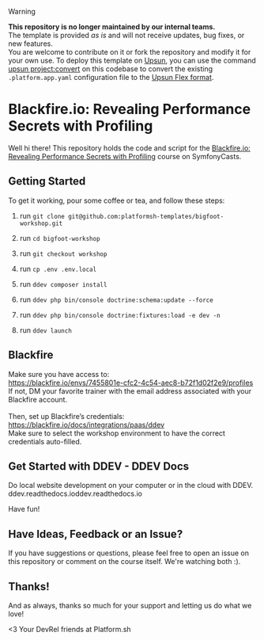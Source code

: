 > [!WARNING]
> **This repository is no longer maintained by our internal teams.**  
> The template is provided *as is* and will not receive updates, bug fixes, or new features.  
> You are welcome to contribute on it or fork the repository and modify it for your own use.
> To deploy this template on [Upsun](https://www.upsun.com), you can use the command [upsun project:convert](https://docs.upsun.com/administration/cli/reference.html#projectconvert)
> on this codebase to convert the existing `.platform.app.yaml` configuration file to the [Upsun Flex format](https://docs.upsun.com/create-apps/app-reference/single-runtime-image.html).

# Blackfire.io: Revealing Performance Secrets with Profiling

Well hi there! This repository holds the code and script
for the [Blackfire.io: Revealing Performance Secrets with Profiling](https://symfonycasts.com/screencast/blackfire) course on SymfonyCasts.

## Getting Started
To get it working, pour some coffee or tea, and follow these steps:
1. run `git clone git@github.com:platformsh-templates/bigfoot-workshop.git`
1. run `cd bigfoot-workshop`
1. run `git checkout workshop`

1. run `cp .env .env.local`
1. run `ddev composer install`
1. run `ddev php bin/console doctrine:schema:update --force`
1. run `ddev php bin/console doctrine:fixtures:load -e dev -n`
1. run `ddev launch`

## Blackfire
Make sure you have access to: <BR>
https://blackfire.io/envs/7455801e-cfc2-4c54-aec8-b72f1d02f2e9/profiles <BR>
If not, DM your favorite trainer with the email address associated with your Blackfire account.
<br>
<br>Then, set up Blackfire’s credentials: <br>
https://blackfire.io/docs/integrations/paas/ddev <br>
Make sure to select the workshop environment to have the correct credentials auto-filled.<br>


## Get Started with DDEV - DDEV Docs
Do local website development on your computer or in the cloud with DDEV.
ddev.readthedocs.ioddev.readthedocs.io


[comment]: <> (------------ TO BE REMOVE -------------)

[comment]: <> (**Use Composer**)

[comment]: <> (Make sure you have [Composer installed]&#40;https://getcomposer.org/download/&#41;)


[comment]: <> (<details>)

[comment]: <> (<summary>Using Symfony server</summary>)

[comment]: <> (<!-- <blockquote>)

[comment]: <> (<br/> -->)

[comment]: <> (**Download Composer dependencies**)

[comment]: <> (```)

[comment]: <> (composer install)

[comment]: <> (```)

[comment]: <> (You may alternatively need to run `php composer.phar install`, depending)

[comment]: <> (on how you installed Composer.)


[comment]: <> (**Configure the .env &#40;or .env.local&#41; File**)

[comment]: <> (Open the `.env` file and make any adjustments you need - specifically)

[comment]: <> (`DATABASE_URL`. Or, if you want, you can create a `.env.local` file)

[comment]: <> (and *override* any configuration you need there &#40;instead of changing)

[comment]: <> (`.env` directly&#41;.)

[comment]: <> (> **Note:**)

[comment]: <> (>)

[comment]: <> (> if you don't have PostgreSQL installed locally, you can use provided PostgreSQL container)

[comment]: <> (> by running command )

[comment]: <> (> ```)

[comment]: <> (> docker-compose up -d )

[comment]: <> (> ```)

[comment]: <> (> then configure your .env `DATABASE_URL` with )

[comment]: <> (> ```)

[comment]: <> (> DATABASE_HOST=127.0.0.1)

[comment]: <> (> DATABASE_PORT=5432)

[comment]: <> (> DATABASE_NAME=app)

[comment]: <> (> DATABASE_USER=symfony)

[comment]: <> (> DATABASE_PASSWORD=ChangeMe)

[comment]: <> (> DATABASE_URL="postgresql://${DATABASE_USER}:${DATABASE_PASSWORD}@${DATABASE_HOST}:${DATABASE_PORT}/${DATABASE_NAME}?serverVersion=13&charset=utf8")

[comment]: <> (> ```)

[comment]: <> (**Set up the Database**)

[comment]: <> (Again, make sure `.env` is set up for your computer. Then, create)

[comment]: <> (the database & tables!)

[comment]: <> (```)

[comment]: <> (php bin/console doctrine:database:create)

[comment]: <> (php bin/console doctrine:migrations:migrate)

[comment]: <> (php bin/console doctrine:fixtures:load)

[comment]: <> (```)

[comment]: <> (If you get an error that the database exists, that should)

[comment]: <> (be ok. But if you have problems, completely drop the)

[comment]: <> (database &#40;`doctrine:database:drop --force`&#41; and try again.)

[comment]: <> (**Start the development web server**)

[comment]: <> (You can use Nginx or Apache, but Symfony's local web server)

[comment]: <> (works even better.)

[comment]: <> (To install the Symfony local web server, follow)

[comment]: <> ("Downloading the Symfony client" instructions found)

[comment]: <> (here: https://symfony.com/download - you only need to do this)

[comment]: <> (once on your system.)

[comment]: <> (Then, to start the web server, open a terminal, move into the)

[comment]: <> (project, and run:)

[comment]: <> (```)

[comment]: <> (symfony serve)

[comment]: <> (```)

[comment]: <> (&#40;If this is your first time using this command, you may see an)

[comment]: <> (error that you need to run `symfony server:ca:install` first&#41;.)

[comment]: <> (Now check out the site at `https://localhost:8000`)

[comment]: <> (</details>)

[comment]: <> (<details>)

[comment]: <> (<summary>Using DDev from scratch</summary>)

[comment]: <> (Ddev provides an integration with Platform.sh that makes it simple to develop Symfony locally. )

[comment]: <> (Check the [providers documentation]&#40;https://ddev.readthedocs.io/en/latest/users/providers/platform/&#41; for the most up-to-date information.)

[comment]: <> (Steps are as follows:)

[comment]: <> (1. run `git clone git@github.com:platformsh-templates/sfcon2022-symfony-bigfoot-workshop.git sfcon-bigfoot-workshop`)

[comment]: <> (1. run `symfony composer install`)

[comment]: <> (1. run `symfony project:init`)

[comment]: <> (1. run `git add .platform.app.yaml .platform/services.yaml .platform/routes.yaml && git commit -m "Add Platform.sh configuration"`)

[comment]: <> (1. run `symfony cloud:create`)

[comment]: <> (   1. _Login via browser: yes_)

[comment]: <> (   1. _Choose your organization_)

[comment]: <> (   1. _Choose project title: SFCon2022 - Symfony Bigfoot workshop_)

[comment]: <> (   1. _Choose your region: [fr-3.platform.sh] Gravelines, France &#40;OVH&#41; [58 gC02eq/kWh]_)

[comment]: <> (   1. _Choose plan : 0 &#40;Developpement&#41;_)

[comment]: <> (   1. _Choose number of &#40;active&#41; environments &#40;default 3&#41;_)

[comment]: <> (   1. _Choose storage &#40;default 5GiB&#41;_)

[comment]: <> (   1. _Choose default branch &#40;default “main”&#41; : main_)

[comment]: <> (   1. _Set the new project "SFCon2022 - Symfony Bigfoot workshop" as the remote for this repository?: y_)

[comment]: <> (   1. _Given price is an estimation after the free trial period: you can continue_)

[comment]: <> (1. run `symfony deploy`)

[comment]: <> (1. Initialize data on Platform.sh project)

[comment]: <> (   1. run `symfony ssh`)

[comment]: <> (   1. [option] run `$ php bin/console doctrine:schema:update --dump-sql`)

[comment]: <> (   1. run `php bin/console doctrine:schema:update --force`)

[comment]: <> (   1. run `php bin/console doctrine:fixtures:load -e dev`   )

[comment]: <> (   1. `exit` from Platform.sh container)

[comment]: <> (1. [Install ddev]&#40;https://ddev.readthedocs.io/en/stable/#installation&#41;.)

[comment]: <> (1. run `ddev config`)

[comment]: <> (    1. _Project name &#40;sfcon-bigfoot-workshop&#41;: \<enter\>_)

[comment]: <> (    1. _Docroot Location &#40;\_www&#41;: public_)

[comment]: <> (    1. _Project Type [backdrop, craftcms, drupal10, drupal6, drupal7, drupal8, drupal9, laravel, magento, magento2, php, shopware6, typo3, wordpress] &#40;php&#41;: \<enter\>_)

[comment]: <> (1. Check that library `jq` is installed locally)

[comment]: <> (    1. Mac: `brew list | grep jq`  → jq)

[comment]: <> (    1. Windows: `winget list -q jq`)

[comment]: <> (    1. If not, install it)

[comment]: <> (        1. Mac : `brew install jq`)

[comment]: <> (        1. Windows: `chocolatey install jq`)

[comment]: <> (1. Create a <a href="https://docs.platform.sh/administration/cli/api-tokens.html#get-a-token" target="_blank">Platform.sh API Token</a> and keep it)

[comment]: <> (1. run `ddev get platformsh/ddev-platformsh` _&#40;this will get copy production configs to setup Ddev container&#41;_)

[comment]: <> (    1. _Please enter your platform.sh token: \<Platform.sh APIToken\>_)

[comment]: <> (    1. _Please enter your platform.sh project ID &#40;like '6k4ypl5iendqd'&#41;: \<projectID\>_)

[comment]: <> (    1. _Please enter your platform.sh project environment &#40;like 'main'&#41;: main_)

[comment]: <> (1. run `ddev pull platform` _&#40;this will pull data from Platform.sh project&#41;_)

[comment]: <> (    1. _https://ddev.readthedocs.io/en/stable/users/details/opting-in)

[comment]: <> (       Permission to beam up? [Y/n] &#40;yes&#41;: \<enter\>_)

[comment]: <> (1. Go on <a href="https://sfcon-bigfoot1-workshop.ddev.site/" target="_blank">https://sfcon-bigfoot1-workshop.ddev.site/</a>)

[comment]: <> (1. When you have finished with your work, run `ddev stop` and `ddev poweroff`.)

[comment]: <> (> **Note:**)

[comment]: <> (>)

[comment]: <> (> PHP 8.1 is needed when using latest 6.x version of this project.<br>)

[comment]: <> (> So please change/check ddev .ddev/config.platformsh.yaml file and use PHP version 8.1 or higher <br>)

[comment]: <> (> ```)

[comment]: <> (> // .ddev/config.platformsh.yaml)

[comment]: <> (> php_version: "8.1")

[comment]: <> (> ```)

[comment]: <> (> Then use `ddev restart`)

[comment]: <> (</details>)



[comment]: <> (<details>)

[comment]: <> (<summary>Using DDEV with an existing Bigfoot project deployed on Platform.sh</summary>)

[comment]: <> (Ddev provides an integration with Platform.sh that makes it simple to develop Symfony locally. )

[comment]: <> (Check the [providers documentation]&#40;https://ddev.readthedocs.io/en/latest/users/providers/platform/&#41; for the most up-to-date information.)

[comment]: <> (Steps are as follows:)

[comment]: <> (1. run `symfony get <projectID>`)

[comment]: <> (1. run `symfony composer install`)

[comment]: <> (1. [Install ddev]&#40;https://ddev.readthedocs.io/en/stable/#installation&#41;.)

[comment]: <> (1. run `ddev config`)

[comment]: <> (   1. _Project name &#40;sfcon-bigfoot1-workshop&#41;: \<enter\>_)

[comment]: <> (   1. _Docroot Location &#40;\_www&#41;: public_ )

[comment]: <> (   1. _Project Type [backdrop, craftcms, drupal10, drupal6, drupal7, drupal8, drupal9, laravel, magento, magento2, php, shopware6, typo3, wordpress] &#40;php&#41;: \<enter\>_)

[comment]: <> (1. Check that library `jq` is installed locally)

[comment]: <> (   1. Mac: `brew list | grep jq`  → jq)

[comment]: <> (   1. Windows: `winget list -q jq`)

[comment]: <> (   1. If not, install it)

[comment]: <> (        1. Mac : `brew install jq`)

[comment]: <> (        1. Windows: `chocolatey install jq`)

[comment]: <> (1. Create a <a href="https://docs.platform.sh/administration/cli/api-tokens.html#get-a-token" target="_blank">Platform.sh API Token</a> and keep it)

[comment]: <> (1. run `ddev get platformsh/ddev-platformsh` _&#40;this will get copy production configs to setup Ddev container&#41;_)

[comment]: <> (    1. _Please enter your platform.sh token: \<Platform.sh APIToken\>_)

[comment]: <> (    1. _Please enter your platform.sh project ID &#40;like '6k4ypl5iendqd'&#41;: \<projectID\>_)

[comment]: <> (    1. _Please enter your platform.sh project environment &#40;like 'main'&#41;: main_)

[comment]: <> (1. run `ddev pull platform` _&#40;this will pull data from Platform.sh project&#41;_)

[comment]: <> (   1. _https://ddev.readthedocs.io/en/stable/users/details/opting-in)

[comment]: <> (       Permission to beam up? [Y/n] &#40;yes&#41;: \<enter\>_)

[comment]: <> (1. Go on <a href="https://sfcon-bigfoot1-workshop.ddev.site/" target="_blank">https://sfcon-bigfoot1-workshop.ddev.site/</a>)

[comment]: <> (1. When you have finished with your work, run `ddev stop` and `ddev poweroff`.)

[comment]: <> (> **Note:**)

[comment]: <> (>)

[comment]: <> (> PHP 8.1 is needed when using latest 6.x version of this project.<br>)

[comment]: <> (> So please change/check ddev .ddev/config.platformsh.yaml file and use PHP version 8.1 or higher <br>)

[comment]: <> (> ```)

[comment]: <> (> // .ddev/config.platformsh.yaml)

[comment]: <> (> php_version: "8.1")

[comment]: <> (> ```)

[comment]: <> (> Then use `ddev restart`)

[comment]: <> (</details>)

Have fun!

## Have Ideas, Feedback or an Issue?

If you have suggestions or questions, please feel free to
open an issue on this repository or comment on the course
itself. We're watching both :).

## Thanks!

And as always, thanks so much for your support and letting
us do what we love!

<3 Your DevRel friends at Platform.sh 
